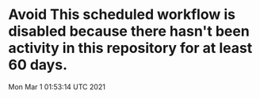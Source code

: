 # Avoid This scheduled workflow is disabled because there hasn't been activity in this repository for at least 60 days.
Mon Mar  1 01:53:14 UTC 2021
